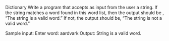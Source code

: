 
 Dictionary
Write a program that accepts as input from the user a string. If the string matches a word found in this word list, then the output should be , “The string is a valid word.” If not, the output should be, “The string is not a valid word.”

Sample input:
Enter word: aardvark
Output: String is a valid word.

